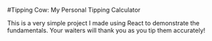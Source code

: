 #Tipping Cow: My Personal Tipping Calculator

This is a very simple project I made using React to demonstrate the fundamentals. Your waiters will thank you as you tip them accurately!
